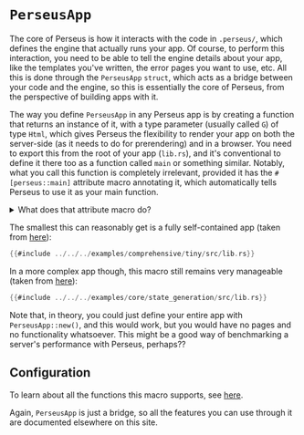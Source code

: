 # `PerseusApp`

The core of Perseus is how it interacts with the code in `.perseus/`, which defines the engine that actually runs your app. Of course, to perform this interaction, you need to be able to tell the engine details about your app, like the templates you've written, the error pages you want to use, etc. All this is done through the `PerseusApp` `struct`, which acts as a bridge between your code and the engine, so this is essentially the core of Perseus, from the perspective of building apps with it.

The way you define `PerseusApp` in any Perseus app is by creating a function that returns an instance of it, with a type parameter (usually called `G`) of type `Html`, which gives Perseus the flexibility to render your app on both the server-side (as it needs to do for prerendering) and in a browser. You need to export this from the root of your app (`lib.rs`), and it's conventional to define it there too as a function called `main` or something similar. Notably, what you call this function is completely irrelevant, provided it has the `#[perseus::main]` attribute macro annotating it, which automatically tells Perseus to use it as your main function.

<details>
<summary>What does that attribute macro do?</summary>

Currently, `#[perseus::main]` just wraps your function in another one with the name `__perseus_entrypoint`, but this behavior could change at any time, so using this macro isn't optional! For example, in future it might modify your code in some crucial way, and such a modification to the macro would be considered a non-breaking change, which means your code could break in production. To be safe, use the macro (or pin Perseus to a specific minor version if you *really* hate it).

</details>

The smallest this can reasonably get is a fully self-contained app (taken from [here](https://github.com/arctic-hen7/perseus/tree/main/examples/comprehensive/tiny/src/lib.rs)):

```rust
{{#include ../../../examples/comprehensive/tiny/src/lib.rs}}
```

In a more complex app though, this macro still remains very manageable (taken from [here](https://github.com/arctic-hen7/perseus/tree/main/examples/core/state_generation/src/lib.rs)):

```rust
{{#include ../../../examples/core/state_generation/src/lib.rs}}
```

Note that, in theory, you could just define your entire app with `PerseusApp::new()`, and this would work, but you would have no pages and no functionality whatsoever. This might be a good way of benchmarking a server's performance with Perseus, perhaps??

## Configuration

To learn about all the functions this macro supports, see [here](https://docs.rs/perseus/latest/perseus/struct.PerseusApp.html).

Again, `PerseusApp` is just a bridge, so all the features you can use through it are documented elsewhere on this site.
